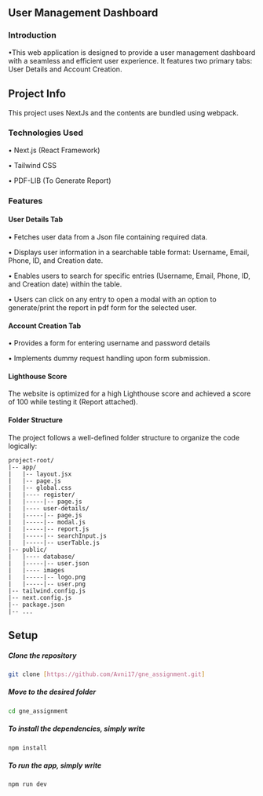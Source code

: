 ## User Management Dashboard

### Introduction

•This web application is designed to provide a user management dashboard with a seamless and efficient user experience. It features two primary tabs: User Details and Account Creation.

## Project Info

This project uses NextJs and the contents are bundled using webpack.
### Technologies Used
• Next.js (React Framework)

• Tailwind CSS 

• PDF-LIB (To Generate Report)

### Features
#### User Details Tab
• Fetches user data from a Json file containing required data.

• Displays user information in a searchable table format: Username, Email, Phone, ID, and Creation date.

• Enables users to search for specific entries (Username, Email, Phone, ID, and Creation date) within the table.

• Users can click on any entry to open a modal with an option to generate/print the report in pdf form for the selected user.


#### Account Creation Tab
• Provides a form for entering username and password details

• Implements dummy request handling upon form submission.

#### Lighthouse Score
The website is optimized for a high Lighthouse score and achieved a score of 100 while testing it (Report attached).

#### Folder Structure
The project follows a well-defined folder structure to organize the code logically:
```
project-root/
|-- app/
|   |-- layout.jsx
|   |-- page.js
|   |-- global.css
|   |---- register/
|   |-----|-- page.js
|   |---- user-details/
|   |-----|-- page.js
|   |-----|-- modal.js
|   |-----|-- report.js
|   |-----|-- searchInput.js
|   |-----|-- userTable.js
|-- public/
|   |---- database/
|   |-----|-- user.json
|   |---- images
|   |-----|-- logo.png
|   |-----|-- user.png
|-- tailwind.config.js
|-- next.config.js
|-- package.json
|-- ...

```
## Setup

##### Clone the repository

```bash
git clone [https://github.com/Avni17/gne_assignment.git]
```

##### Move to the desired folder

```bash
cd gne_assignment
```

##### To install the dependencies, simply write

```bash
npm install
```

##### To run the app, simply write

```bash
npm run dev
```


